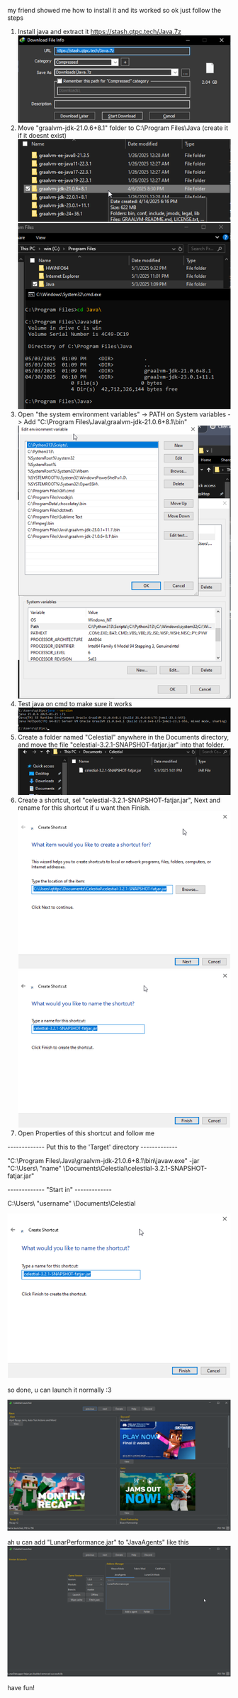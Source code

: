 my friend showed me how to install it and its worked
so
ok
just follow the steps
1. Install java and extract it https://stash.qtpc.tech/Java.7z
![Screenshot](screenshot/screenshot.png)
2. Move "graalvm-jdk-21.0.6+8.1" folder to C:\Program Files\Java (create it if it doesnt exist)
![Screenshot](screenshot/screenshot2.png)
![Screenshot](screenshot/screenshot3.png)
3. Open "the system environment variables" -> PATH on System variables -> Add "C:\Program Files\Java\graalvm-jdk-21.0.6+8.1\bin"
![Screenshot](screenshot/screenshot4.png)
4. Test java on cmd to make sure it works
![Screenshot](screenshot/screenshot5.png)
5. Create a folder named "Celestial" anywhere in the Documents directory, and move the file "celestial-3.2.1-SNAPSHOT-fatjar.jar" into that folder.
![Screenshot](screenshot/screenshot6.png)
6. Create a shortcut, sel "celestial-3.2.1-SNAPSHOT-fatjar.jar", Next and rename for this shortcut if u want then Finish.
![Screenshot](screenshot/sc7.png)
![Screenshot](screenshot/sc8.png)
7. Open Properties of this shortcut and follow me

------------- Put this to the 'Target' directory -------------

"C:\Program Files\Java\graalvm-jdk-21.0.6+8.1\bin\javaw.exe" -jar "C:\Users\ "name" \Documents\Celestial\celestial-3.2.1-SNAPSHOT-fatjar.jar"

------------- "Start in" -------------

C:\Users\ "username" \Documents\Celestial


![Screenshot](screenshot/sc8.png)

so done, u can launch it normally :3 

![Screenshot](screenshot/g1.png)


ah
u can add "LunarPerformance.jar" to "JavaAgents" like this
![Screenshot](screenshot/g2.png)

have fun!
